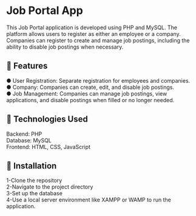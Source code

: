 <h1>Job Portal App</h1>
This Job Portal application is developed using PHP and MySQL. The platform allows users to register as either an employee or a company.
Companies can register to create and manage job postings, including the ability to disable job postings when necessary.<br>

🚀 Features
---
● User Registration: Separate registration for employees and companies.<br>
● Company: Companies can create, edit, and disable job postings.<br>
● Job Management: Companies can manage job postings, view applications, and disable postings when filled or no longer needed.<br> 

🚀 Technologies Used
---
Backend: PHP<br>
Database: MySQL<br>
Frontend: HTML, CSS, JavaScript<br>

🚀 Installation
---
1-Clone the repository<br>
2-Navigate to the project directory<br>
3-Set up the database<br>
4-Use a local server environment like XAMPP or WAMP to run the application.
